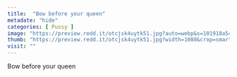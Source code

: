 ```yaml
---
title:  "Bow before your queen"
metadate: "hide"
categories: [ Pussy ]
image: "https://preview.redd.it/otcjsk4uytk51.jpg?auto=webp&s=101918a546a230ce8bed6d8e6fe51f2375480560"
thumb: "https://preview.redd.it/otcjsk4uytk51.jpg?width=1080&crop=smart&auto=webp&s=b0b5941598bdb7ed6f62e0d326b07627bd411430"
visit: ""
---
```

Bow before your queen
